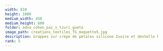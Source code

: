 ```yaml
---
width: 810
height: 1080
medium_width: 450
medium_height: 600
folder: adva_cohen_paz_x_tzuri_gueta
image_path: creations_textiles_TG_maquette5.jpg
description: Grappes sur crèpe de pétales silicone Ivoire et dentelle blanche
rank: 5
---
```

